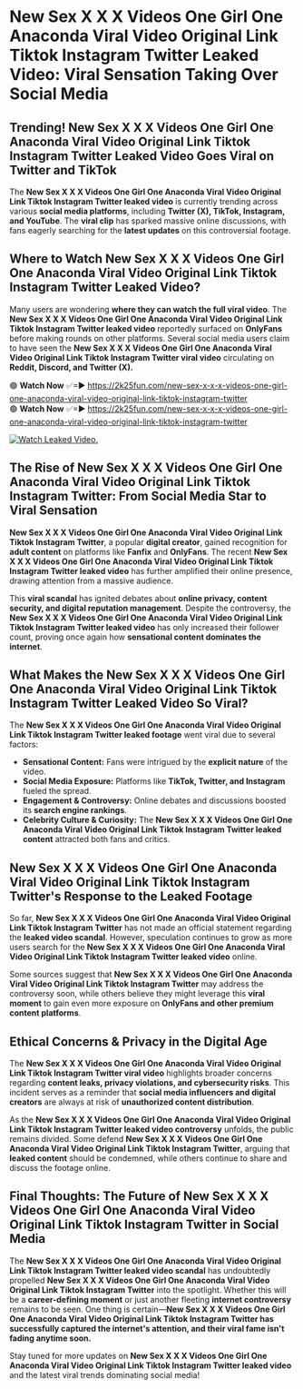 # New Sex X X X Videos One Girl One Anaconda Viral Video Original Link Tiktok Instagram Twitter Leaked Video: Viral Sensation Taking Over Social Media

## **Trending! New Sex X X X Videos One Girl One Anaconda Viral Video Original Link Tiktok Instagram Twitter Leaked Video Goes Viral on Twitter and TikTok**
The **New Sex X X X Videos One Girl One Anaconda Viral Video Original Link Tiktok Instagram Twitter leaked video** is currently trending across various **social media platforms**, including **Twitter (X), TikTok, Instagram, and YouTube**. The **viral clip** has sparked massive online discussions, with fans eagerly searching for the **latest updates** on this controversial footage.

## **Where to Watch New Sex X X X Videos One Girl One Anaconda Viral Video Original Link Tiktok Instagram Twitter Leaked Video?**
Many users are wondering **where they can watch the full viral video**. The **New Sex X X X Videos One Girl One Anaconda Viral Video Original Link Tiktok Instagram Twitter leaked video** reportedly surfaced on **OnlyFans** before making rounds on other platforms. Several social media users claim to have seen the **New Sex X X X Videos One Girl One Anaconda Viral Video Original Link Tiktok Instagram Twitter viral video** circulating on **Reddit, Discord, and Twitter (X).**

🟢 **Watch Now** ✅=► https://2k25fun.com/new-sex-x-x-x-videos-one-girl-one-anaconda-viral-video-original-link-tiktok-instagram-twitter  
🟢 **Watch Now** ✅=► https://2k25fun.com/new-sex-x-x-x-videos-one-girl-one-anaconda-viral-video-original-link-tiktok-instagram-twitter  

[![Watch Leaked Video.](https://miro.medium.com/v2/resize:fit:828/format:webp/1*cilzJN44JGOrTw9NJCrNHA.gif "Watch Leaked Video")](https://2k25fun.com/new-sex-x-x-x-videos-one-girl-one-anaconda-viral-video-original-link-tiktok-instagram-twitter)

## **The Rise of New Sex X X X Videos One Girl One Anaconda Viral Video Original Link Tiktok Instagram Twitter: From Social Media Star to Viral Sensation**
**New Sex X X X Videos One Girl One Anaconda Viral Video Original Link Tiktok Instagram Twitter**, a popular **digital creator**, gained recognition for **adult content** on platforms like **Fanfix** and **OnlyFans**. The recent **New Sex X X X Videos One Girl One Anaconda Viral Video Original Link Tiktok Instagram Twitter leaked video** has further amplified their online presence, drawing attention from a massive audience.

This **viral scandal** has ignited debates about **online privacy, content security, and digital reputation management**. Despite the controversy, the **New Sex X X X Videos One Girl One Anaconda Viral Video Original Link Tiktok Instagram Twitter leaked video** has only increased their follower count, proving once again how **sensational content dominates the internet**.

## **What Makes the New Sex X X X Videos One Girl One Anaconda Viral Video Original Link Tiktok Instagram Twitter Leaked Video So Viral?**
The **New Sex X X X Videos One Girl One Anaconda Viral Video Original Link Tiktok Instagram Twitter leaked footage** went viral due to several factors:
- **Sensational Content:** Fans were intrigued by the **explicit nature** of the video.
- **Social Media Exposure:** Platforms like **TikTok, Twitter, and Instagram** fueled the spread.
- **Engagement & Controversy:** Online debates and discussions boosted its **search engine rankings**.
- **Celebrity Culture & Curiosity:** The **New Sex X X X Videos One Girl One Anaconda Viral Video Original Link Tiktok Instagram Twitter leaked content** attracted both fans and critics.

## **New Sex X X X Videos One Girl One Anaconda Viral Video Original Link Tiktok Instagram Twitter's Response to the Leaked Footage**
So far, **New Sex X X X Videos One Girl One Anaconda Viral Video Original Link Tiktok Instagram Twitter** has not made an official statement regarding the **leaked video scandal**. However, speculation continues to grow as more users search for the **New Sex X X X Videos One Girl One Anaconda Viral Video Original Link Tiktok Instagram Twitter leaked video** online.

Some sources suggest that **New Sex X X X Videos One Girl One Anaconda Viral Video Original Link Tiktok Instagram Twitter** may address the controversy soon, while others believe they might leverage this **viral moment** to gain even more exposure on **OnlyFans and other premium content platforms**.

## **Ethical Concerns & Privacy in the Digital Age**
The **New Sex X X X Videos One Girl One Anaconda Viral Video Original Link Tiktok Instagram Twitter viral video** highlights broader concerns regarding **content leaks, privacy violations, and cybersecurity risks**. This incident serves as a reminder that **social media influencers and digital creators** are always at risk of **unauthorized content distribution**.

As the **New Sex X X X Videos One Girl One Anaconda Viral Video Original Link Tiktok Instagram Twitter leaked video controversy** unfolds, the public remains divided. Some defend **New Sex X X X Videos One Girl One Anaconda Viral Video Original Link Tiktok Instagram Twitter**, arguing that **leaked content** should be condemned, while others continue to share and discuss the footage online.

## **Final Thoughts: The Future of New Sex X X X Videos One Girl One Anaconda Viral Video Original Link Tiktok Instagram Twitter in Social Media**
The **New Sex X X X Videos One Girl One Anaconda Viral Video Original Link Tiktok Instagram Twitter leaked video scandal** has undoubtedly propelled **New Sex X X X Videos One Girl One Anaconda Viral Video Original Link Tiktok Instagram Twitter** into the spotlight. Whether this will be a **career-defining moment** or just another fleeting **internet controversy** remains to be seen. One thing is certain—**New Sex X X X Videos One Girl One Anaconda Viral Video Original Link Tiktok Instagram Twitter has successfully captured the internet's attention, and their viral fame isn't fading anytime soon.**

Stay tuned for more updates on **New Sex X X X Videos One Girl One Anaconda Viral Video Original Link Tiktok Instagram Twitter leaked video** and the latest viral trends dominating social media!